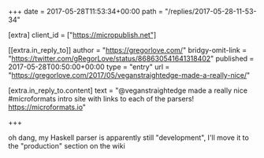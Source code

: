 +++
date = 2017-05-28T11:53:34+00:00
path = "/replies/2017-05-28-11-53-34"

[extra]
client_id = ["https://micropublish.net"]

[[extra.in_reply_to]]
author = "https://gregorlove.com/"
bridgy-omit-link = "https://twitter.com/gRegorLove/status/868630541641318402"
published = 2017-05-28T00:50:00+00:00
type = "entry"
url = "https://gregorlove.com/2017/05/veganstraightedge-made-a-really-nice/"

[extra.in_reply_to.content]
text = "@veganstraightedge made a really nice #microformats intro site with links to each of the parsers! https://microformats.io"

+++

oh dang, my Haskell parser is apparently still "development", I'll move it to the "production" section on the wiki